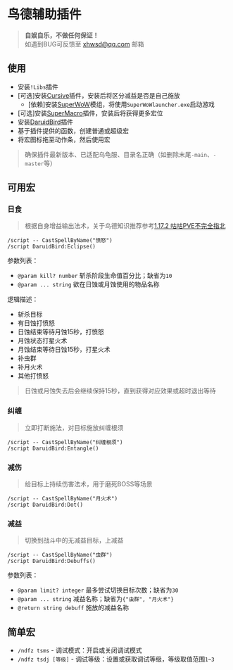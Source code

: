 # 鸟德辅助插件

> __自娱自乐，不做任何保证！__  
> 如遇到BUG可反馈至 xhwsd@qq.com 邮箱


## 使用
- 安装`!Libs`插件
- [可选]安装[Cursive](https://ghgo.xyz/https://github.com/pepopo978/Cursive/archive/master.zip)插件，安装后将区分减益是否是自己施放
    - [依赖]安装[SuperWoW](https://ghgo.xyz/https://github.com/balakethelock/SuperWoW/releases/download/Release/SuperWoW.release.1.3.zip)模组，将使用`SuperWoWlauncher.exe`启动游戏
- [可选]安装[SuperMacro](https://ghgo.xyz/https://github.com/xhwsd/SuperMacro/archive/master.zip)插件，安装后将获得更多宏位
- 安装[DaruidBird](https://ghgo.xyz/https://github.com/xhwsd/DaruidBird/archive/master.zip)插件
- 基于插件提供的函数，创建普通或超级宏
- 将宏图标拖至动作条，然后使用宏

> 确保插件最新版本、已适配乌龟服、目录名正确（如删除末尾`-main`、`-master`等）


## 可用宏


### 日食

> 根据自身增益输出法术，关于鸟德知识推荐参考[1.17.2 咕咕PVE不完全指北](https://luntan.turtle-wow.org/viewtopic.php?t=1241)

```
/script -- CastSpellByName("愤怒")
/script DaruidBird:Eclipse()
```

参数列表：
- `@param kill? number` 斩杀阶段生命值百分比；缺省为`10`
- `@param ... string` 欲在日蚀或月蚀使用的物品名称

逻辑描述：
- 斩杀目标
- 有日蚀打愤怒
- 日蚀结束等待月蚀15秒，打愤怒
- 月蚀状态打星火术
- 月蚀结束等待日蚀15秒，打星火术
- 补虫群
- 补月火术
- 其他打愤怒

> 日蚀或月蚀失去后会继续保持15秒，直到获得对应效果或超时退出等待  


### 纠缠

> 立即打断施法，对目标施放纠缠根须

```
/script -- CastSpellByName("纠缠根须")
/script DaruidBird:Entangle()
```

### 减伤

> 给目标上持续伤害法术，用于磨死BOSS等场景

```
/script -- CastSpellByName("月火术")
/script DaruidBird:Dot()
```

### 减益

> 切换到战斗中的无减益目标，上减益

```
/script -- CastSpellByName("虫群")
/script DaruidBird:Debuffs()
```

参数列表：
- `@param limit? integer` 最多尝试切换目标次数；缺省为`30`
- `@param ... string` 减益名称；缺省为`{"虫群", "月火术"}`
- `@return string debuff` 施放的减益名称


## 简单宏
- `/ndfz tsms` - 调试模式：开启或关闭调试模式
- `/ndfz tsdj [等级]` - 调试等级：设置或获取调试等级，等级取值范围`1~3`
